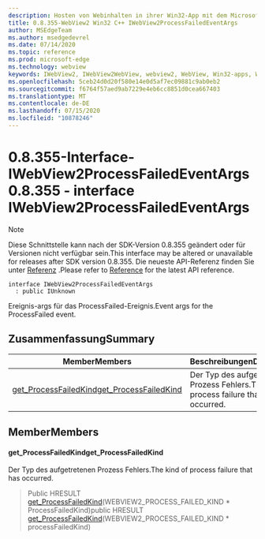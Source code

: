 ```yaml
---
description: Hosten von Webinhalten in ihrer Win32-App mit dem Microsoft Edge WebView2-Steuerelement
title: 0.8.355-WebView2 Win32 C++ IWebView2ProcessFailedEventArgs
author: MSEdgeTeam
ms.author: msedgedevrel
ms.date: 07/14/2020
ms.topic: reference
ms.prod: microsoft-edge
ms.technology: webview
keywords: IWebView2, IWebView2WebView, webview2, WebView, Win32-apps, Win32, Edge
ms.openlocfilehash: 5ceb24d0d20f580e14e0d5af7ec09881c9ab0eb2
ms.sourcegitcommit: f6764f57aed9ab7229e4eb6cc8851d0cea667403
ms.translationtype: MT
ms.contentlocale: de-DE
ms.lasthandoff: 07/15/2020
ms.locfileid: "10878246"
---
```

# <span data-ttu-id="de714-104">0.8.355-Interface-IWebView2ProcessFailedEventArgs</span><span class="sxs-lookup"><span data-stu-id="de714-104">0.8.355 - interface IWebView2ProcessFailedEventArgs</span></span> 

> [!NOTE]
> <span data-ttu-id="de714-105">Diese Schnittstelle kann nach der SDK-Version 0.8.355 geändert oder für Versionen nicht verfügbar sein.</span><span class="sxs-lookup"><span data-stu-id="de714-105">This interface may be altered or unavailable for releases after SDK version 0.8.355.</span></span> <span data-ttu-id="de714-106">Die neueste API-Referenz finden Sie unter [Referenz](../../../webview2-api-reference.md) .</span><span class="sxs-lookup"><span data-stu-id="de714-106">Please refer to [Reference](../../../webview2-api-reference.md) for the latest API reference.</span></span>

```
interface IWebView2ProcessFailedEventArgs
  : public IUnknown
```

<span data-ttu-id="de714-107">Ereignis-args für das ProcessFailed-Ereignis.</span><span class="sxs-lookup"><span data-stu-id="de714-107">Event args for the ProcessFailed event.</span></span>

## <span data-ttu-id="de714-108">Zusammenfassung</span><span class="sxs-lookup"><span data-stu-id="de714-108">Summary</span></span>

 <span data-ttu-id="de714-109">Member</span><span class="sxs-lookup"><span data-stu-id="de714-109">Members</span></span>                        | <span data-ttu-id="de714-110">Beschreibungen</span><span class="sxs-lookup"><span data-stu-id="de714-110">Descriptions</span></span>
--------------------------------|---------------------------------------------
[<span data-ttu-id="de714-111">get_ProcessFailedKind</span><span class="sxs-lookup"><span data-stu-id="de714-111">get_ProcessFailedKind</span></span>](#get_processfailedkind) | <span data-ttu-id="de714-112">Der Typ des aufgetretenen Prozess Fehlers.</span><span class="sxs-lookup"><span data-stu-id="de714-112">The kind of process failure that has occurred.</span></span>

## <span data-ttu-id="de714-113">Member</span><span class="sxs-lookup"><span data-stu-id="de714-113">Members</span></span>

#### <span data-ttu-id="de714-114">get_ProcessFailedKind</span><span class="sxs-lookup"><span data-stu-id="de714-114">get_ProcessFailedKind</span></span> 

<span data-ttu-id="de714-115">Der Typ des aufgetretenen Prozess Fehlers.</span><span class="sxs-lookup"><span data-stu-id="de714-115">The kind of process failure that has occurred.</span></span>

> <span data-ttu-id="de714-116">Public HRESULT [get_ProcessFailedKind](#get_processfailedkind)(WEBVIEW2_PROCESS_FAILED_KIND \* ProcessFailedKind)</span><span class="sxs-lookup"><span data-stu-id="de714-116">public HRESULT [get_ProcessFailedKind](#get_processfailedkind)(WEBVIEW2_PROCESS_FAILED_KIND \* processFailedKind)</span></span>


